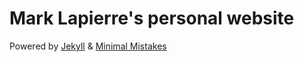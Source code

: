 # Mark Lapierre's personal website

Powered by [Jekyll](http://jekyllrb.com/) & [Minimal Mistakes](https://mademistakes.com/work/minimal-mistakes-jekyll-theme/)